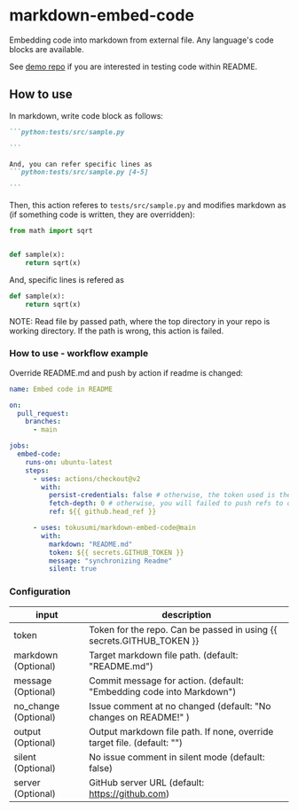 # markdown-embed-code

Embedding code into markdown from external file.
Any language's code blocks are available.

See [demo repo](https://github.com/tokusumi/readme-code-testing) if you are interested in testing code within README.

## How to use

In markdown, write code block as follows:

````markdown
```python:tests/src/sample.py

```

And, you can refer specific lines as
```python:tests/src/sample.py [4-5]

```
````

Then, this action referes to `tests/src/sample.py` and modifies markdown as (if something code is written, they are overridden):

```python:tests/src/sample.py
from math import sqrt


def sample(x):
    return sqrt(x)

```

And, specific lines is refered as

```python:tests/src/sample.py [4-5]
def sample(x):
    return sqrt(x)
```

NOTE: Read file by passed path, where the top directory in your repo is working directory. If the path is wrong, this action is failed.

### How to use - workflow example

Override README.md and push by action if readme is changed:

```yaml
name: Embed code in README

on:
  pull_request:
    branches:
      - main

jobs:
  embed-code:
    runs-on: ubuntu-latest
    steps:
      - uses: actions/checkout@v2
        with:
          persist-credentials: false # otherwise, the token used is the GITHUB_TOKEN, instead of your personal token
          fetch-depth: 0 # otherwise, you will failed to push refs to dest repo
          ref: ${{ github.head_ref }}

      - uses: tokusumi/markdown-embed-code@main
        with:
          markdown: "README.md"
          token: ${{ secrets.GITHUB_TOKEN }}
          message: "synchronizing Readme"
          silent: true
```

### Configuration

| input                | description                                                             |
| -------------------- | ----------------------------------------------------------------------- |
| token                | Token for the repo. Can be passed in using {{ secrets.GITHUB_TOKEN }}   |
| markdown (Optional)  | Target markdown file path. (default: "README.md")                       |
| message (Optional)   | Commit message for action. (default: "Embedding code into Markdown")    |
| no_change (Optional) | Issue comment at no changed (default: "No changes on README!" )         |
| output (Optional)    | Output markdown file path. If none, override target file. (default: "") |
| silent (Optional)    | No issue comment in silent mode (default: false)                        |
| server (Optional)    | GitHub server URL (default: https://github.com)                         |
